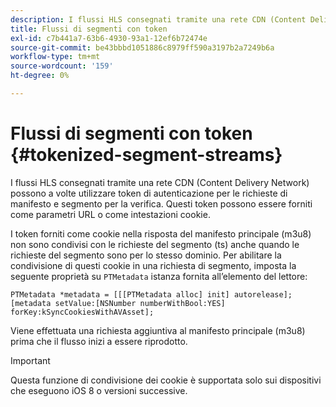 ```yaml
---
description: I flussi HLS consegnati tramite una rete CDN (Content Delivery Network) possono a volte utilizzare token di autenticazione per le richieste di manifesto e segmento per la verifica. Questi token possono essere forniti come parametri URL o come intestazioni cookie.
title: Flussi di segmenti con token
exl-id: c7b441a7-63b6-4930-93a1-12ef6b72474e
source-git-commit: be43bbbd1051886c8979ff590a3197b2a7249b6a
workflow-type: tm+mt
source-wordcount: '159'
ht-degree: 0%

---
```


# Flussi di segmenti con token {#tokenized-segment-streams}

I flussi HLS consegnati tramite una rete CDN (Content Delivery Network) possono a volte utilizzare token di autenticazione per le richieste di manifesto e segmento per la verifica. Questi token possono essere forniti come parametri URL o come intestazioni cookie.

I token forniti come cookie nella risposta del manifesto principale (m3u8) non sono condivisi con le richieste del segmento (ts) anche quando le richieste del segmento sono per lo stesso dominio. Per abilitare la condivisione di questi cookie in una richiesta di segmento, imposta la seguente proprietà su `PTMetadata` istanza fornita all’elemento del lettore: 

```
PTMetadata *metadata = [[[PTMetadata alloc] init] autorelease]; 
[metadata setValue:[NSNumber numberWithBool:YES] forKey:kSyncCookiesWithAVAsset]; 
```

Viene effettuata una richiesta aggiuntiva al manifesto principale (m3u8) prima che il flusso inizi a essere riprodotto.

>[!IMPORTANT]
>
>Questa funzione di condivisione dei cookie è supportata solo sui dispositivi che eseguono iOS 8 o versioni successive.
